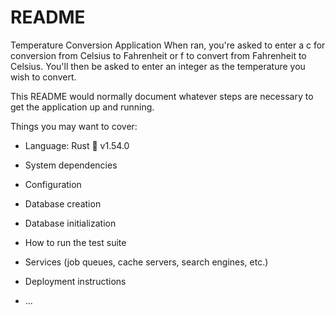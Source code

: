 # README

Temperature Conversion Application
When ran, you're asked to enter a c for conversion from Celsius to Fahrenheit or f to convert from Fahrenheit to Celsius. You'll then be asked to enter an integer as the temperature you wish to convert.

This README would normally document whatever steps are necessary to get the
application up and running.

Things you may want to cover:

* Language: Rust 🦀 v1.54.0

* System dependencies

* Configuration

* Database creation

* Database initialization

* How to run the test suite

* Services (job queues, cache servers, search engines, etc.)

* Deployment instructions

* ...

